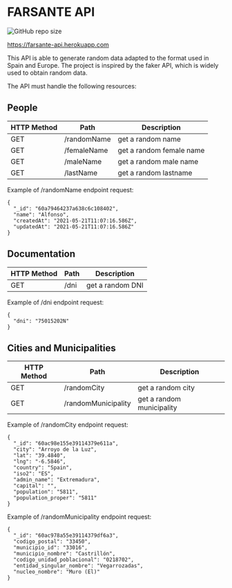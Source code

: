 # FARSANTE API
![GitHub repo size](https://img.shields.io/github/repo-size/Discordante/farsante-API)

https://farsante-api.herokuapp.com

This API is able to generate random data adapted to the format used in Spain and Europe.
The project is inspired by the faker API, which is widely used to obtain random data.

The API must handle the following resources:

## People

| HTTP Method |     Path     |        Description        |
| ----------- | ------------ | ------------------------- |
| GET         | /randomName  | get a random name         |
| GET         | /femaleName  | get a random female name  |
| GET         | /maleName    | get a random male name    |
| GET         | /lastName    | get a random lastname     |


Example of /randomName endpoint request:

```
{
  "_id": "60a79464237a638c6c108402",
  "name": "Alfonso",
  "createdAt": "2021-05-21T11:07:16.586Z",
  "updatedAt": "2021-05-21T11:07:16.586Z"
}

```
## Documentation

| HTTP Method |     Path     |        Description        |
| ----------- | ------------ | ------------------------- |
| GET         | /dni         | get a random DNI          |



Example of /dni endpoint request:

```
{
  "dni": "75015202N"
}
```
## Cities and Municipalities

| HTTP Method |     Path             |        Description        |
| ----------- | -------------------- | ------------------------- |
| GET         | /randomCity          | get a random city         |
| GET         | /randomMunicipality  | get a random municipality |



Example of /randomCity endpoint request:

```
{
  "_id": "60ac98e155e39114379e611a",
  "city": "Arroyo de la Luz",
  "lat": "39.4840",
  "lng": "-6.5846",
  "country": "Spain",
  "iso2": "ES",
  "admin_name": "Extremadura",
  "capital": "",
  "population": "5811",
  "population_proper": "5811"
}
```

Example of /randomMunicipality endpoint request:

```
{
  "_id": "60ac978a55e39114379df6a3",
  "codigo_postal": "33450",
  "municipio_id": "33016",
  "municipio_nombre": "Castrillón",
  "codigo_unidad_poblacional": "0218702",
  "entidad_singular_nombre": "Vegarrozadas",
  "nucleo_nombre": "Muro (El)"
}
```
